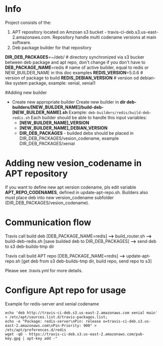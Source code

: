 # Info
Project consists of the:
1. APT repository located on Amzoan s3 bucket - travis-ci-deb.s3.us-east-2.amazonaws.com.
Repository handle multi codename versions at main software.
2. Deb package builder for that repository

**DIR_DEB_PACKAGES**=~/deb/ # directory synchronized via s3 bucker between deb package and apt repo, don't change if you don't have to
**DEB_PACKAGE_NAME**=redis  # name of active builder, equal to redis or NEW_BUILDER_NAME in this doc examples
**REDIS_VERSION**=5.0.6     # version of package to build
**REDIS_DEBIAN_VERSION**    # version od debian-like system package, example: xenial, xenial1

#Adding new builder
- Create new appropriate builder
Create new builder in **dir deb-builders/[NEW_BUILDER_NAME]/build-deb-[NEW_BUILDER_NAME].sh**
Example: `deb-builders/redis/build-deb-redis.sh`
Each builder should be able to handle this input variables:
  - **[NEW_BUILDER_NAME]_VERSION**
  - **[NEW_BUILDER_NAME]_DEBIAN_VERSION**
  - **DIR_DEB_PACKAGES** - builded debs should be placed in DIR_DEB_PACKAGES/vesion_codename, example DIR_DEB_PACKAGES/xenial

# Adding new vesion_codename in APT repository

If you want to define new apt version codename, pls edit variable **APT_REPO_CODENAMES**, defined in update-apt-repo.sh.
Builders also must place deb into new version_codename subfolder (DIR_DEB_PACKAGES/vesion_codename).

# Communication flow

Travis call build deb [DEB_PACKAGE_NAME=redis] **-->** build_router.sh **-->** build-deb-redis.sh [save builded deb to DIR_DEB_PACKAGES] **-->** send deb to s3 deb-builds-tmp dir

Travis call build APT repo [DEB_PACKAGE_NAME=redis] **-->** update-apt-repo.sh [get deb from s3 deb-builds-tmp dir, build repo, send repo to s3]

Please see .travis.yml for more details.


# Configure Apt repo for usage
Example for redis-server and xenial codename

    echo 'deb http://travis-ci-deb.s3.us-east-2.amazonaws.com xenial main' > /etc/apt/sources.list.d/travis-packages.list;
    echo -e "Package: redis-server\nPin: release o=travis-ci-deb.s3.us-east-2.amazonaws.com\nPin-Priority: 900" > /etc/apt/preferences.d/redis
    wget -qO - https://travis-ci-deb.s3.us-east-2.amazonaws.com/pub-key.gpg | apt-key add -"
